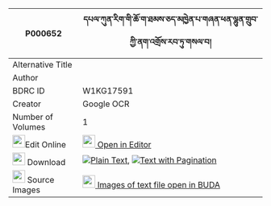 |P000652|དཔལ་ཀུན་རིག་གི་ཆོ་ག་ཐམས་ཅད་མཁྱེན་པ་གཞན་ཕན་ལྷུན་གྲུབ་ཀྱི་ནག་འགྲོས་རབ་ཏུ་གསལ་བ། 
| --- | --- 
|Alternative Title |
|Author | 
|BDRC ID | W1KG17591
|Creator | Google OCR
|Number of Volumes| 1
|<img width="25" src="https://img.icons8.com/color/25/000000/edit-property.png">Edit Online| [<img width="25" src="https://avatars.githubusercontent.com/u/45091458?s=200&v=4"> Open in Editor](http://editor.openpecha.org/P000652)
|<img width="25" src="https://img.icons8.com/fluent/48/000000/download-2.png"/>  Download | [![](https://img.icons8.com/color/20/000000/txt.png)Plain Text](https://github.com/Openpecha/P000652/releases/download/v1/pal_kunrik_gi_choga_tamche_khy_plain_P000652.zip), [![](https://img.icons8.com/color/20/000000/txt.png)Text with Pagination](https://github.com/Openpecha/P000652/releases/download/v1/pal_kunrik_gi_choga_tamche_khy_pages_P000652.zip)
|<img width="25" src="https://img.icons8.com/plasticine/100/000000/pictures-folder.png"/>  Source Images | [<img width="25" src="https://library.bdrc.io/icons/BUDA-small.svg"> Images of text file open in BUDA](https://library.bdrc.io/show/bdr:W1KG17591)